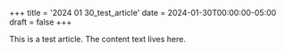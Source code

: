 +++
title = '2024 01 30_test_article'
date = 2024-01-30T00:00:00-05:00
draft = false
+++

This is a test article. The content text lives here.

